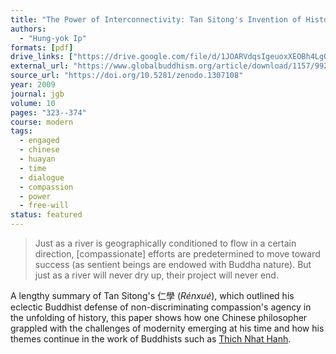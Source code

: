 ```yaml
---
title: "The Power of Interconnectivity: Tan Sitong's Invention of Historical Agency in Late Qing China"
authors:
  - "Hung-yok Ip"
formats: [pdf]
drive_links: ["https://drive.google.com/file/d/1JOARVdqsIgeuoxXEOBh4LgQN5jrY8hrd/view?usp=drivesdk"]
external_url: "https://www.globalbuddhism.org/article/download/1157/992"
source_url: "https://doi.org/10.5281/zenodo.1307108"
year: 2009
journal: jgb
volume: 10
pages: "323--374"
course: modern
tags:
  - engaged
  - chinese
  - huayan
  - time
  - dialogue
  - compassion
  - power
  - free-will
status: featured
---
```


> Just as a river is geographically conditioned to flow in a certain direction, [compassionate] efforts are predetermined to move toward success (as sentient beings are endowed with
> Buddha nature). But just as a river will never dry up, their project will never end.

A lengthy summary of Tan Sitong's 仁學 (*Rénxué*), which outlined his eclectic  Buddhist defense of non-discriminating compassion's agency in the unfolding of history, this paper shows how one Chinese philosopher grappled with the challenges of modernity emerging at his time and how his themes continue in the work of Buddhists such as [Thich Nhat Hanh](/authors/tnh).
